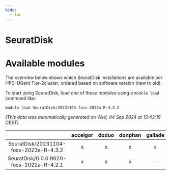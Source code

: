 ```yaml
---
hide:
  - toc
---
```


SeuratDisk
==========

# Available modules


The overview below shows which SeuratDisk installations are available per HPC-UGent Tier-2cluster, ordered based on software version (new to old).

To start using SeuratDisk, load one of these modules using a `module load` command like:

```shell
module load SeuratDisk/20231104-foss-2023a-R-4.3.2
```

*(This data was automatically generated on Wed, 04 Sep 2024 at 13:43:19 CEST)*  

| |accelgor|doduo|donphan|gallade|joltik|shinx|skitty|
| :---: | :---: | :---: | :---: | :---: | :---: | :---: | :---: |
|SeuratDisk/20231104-foss-2023a-R-4.3.2|x|x|x|x|x|-|x|
|SeuratDisk/0.0.0.9020-foss-2022a-R-4.2.1|x|x|x|-|x|-|x|
